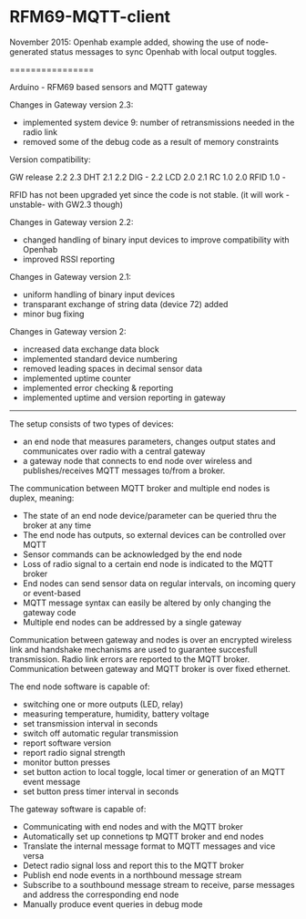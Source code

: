 RFM69-MQTT-client
================
November 2015: Openhab example added, showing the use of node-generated status messages to sync Openhab with local output toggles. 

================

Arduino - RFM69 based sensors and MQTT gateway 

Changes in Gateway version 2.3:
- implemented system device 9: number of retransmissions needed in the radio link
- removed some of the debug code as a result of memory constraints

Version compatibility:

GW release    2.2	    2.3
DHT           2.1	    2.2
DIG	          -   	  2.2
LCD	          2.0	    2.1
RC	          1.0	    2.0
RFID	        1.0	    -

RFID has not been upgraded yet since the code is not stable. (it will work -unstable- with GW2.3 though)

Changes in Gateway version 2.2:
- changed handling of binary input devices to improve compatibility with Openhab
- improved RSSI reporting


Changes in Gateway version 2.1:
- uniform handling of binary input devices
- transparant exchange of string data (device 72) added
- minor bug fixing

Changes in Gateway version 2:
- increased data exchange data block
- implemented standard device numbering
- removed leading spaces in decimal sensor data
- implemented uptime counter
- implemented error checking & reporting
- implemented uptime and version reporting in gateway

____________________________________________________________________________________________________________________
The setup consists of two types of devices:

- an end node that measures parameters, changes output states and communicates over radio with a central gateway
- a gateway node that connects to end node over wireless and publishes/receives MQTT messages to/from a broker.

The communication between MQTT broker and multiple end nodes is duplex, meaning:
- The state of an end node device/parameter can be queried thru the broker at any time
- The end node has outputs, so external devices can be controlled over MQTT
- Sensor commands can be acknowledged by the end node
- Loss of radio signal to a certain end node is indicated to the MQTT broker
- End nodes can send sensor data on regular intervals, on incoming query or event-based
- MQTT message syntax can easily be altered by only changing the gateway code
- Multiple end nodes can be addressed by a single gateway

Communication between gateway and nodes is over an encrypted wireless link and handshake mechanisms are used to guarantee succesfull transmission. Radio link errors are reported to the MQTT broker.
Communication between gateway and MQTT broker is over fixed ethernet.

The end node software is capable of:
- switching one or more outputs (LED, relay)
- measuring temperature, humidity, battery voltage
- set transmission interval in seconds
- switch off automatic regular transmission
- report software version
- report radio signal strength
- monitor button presses 
- set button action to local toggle, local timer or generation of an MQTT event message
- set button press timer interval in seconds

The gateway software is capable of:
- Communicating with end nodes and with the MQTT broker
- Automatically set up connetions tp MQTT broker and end nodes
- Translate the internal message format to MQTT messages and vice versa
- Detect radio signal loss and report this to the MQTT broker
- Publish end node events in a northbound message stream
- Subscribe to a southbound message stream to receive, parse messages and address the corresponding end node
- Manually produce event queries in debug mode

